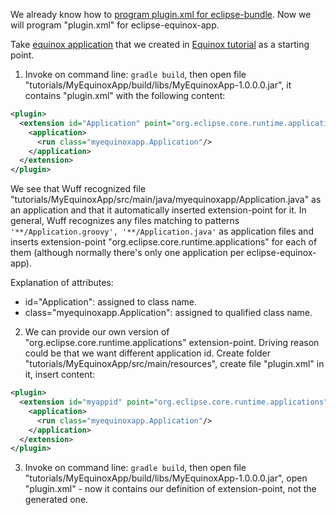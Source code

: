 We already know how to [program plugin.xml for eclipse-bundle](plugin.xml-for-eclipse-bundle). Now we will program "plugin.xml" for eclipse-equinox-app.

Take [equinox application](../tree/master/tutorialExamples/EquinoxApp-1) that we created in [Equinox tutorial](Create-first-Equinox-app) as a starting point.

1. Invoke on command line: `gradle build`, then open file "tutorials/MyEquinoxApp/build/libs/MyEquinoxApp-1.0.0.0.jar", it contains "plugin.xml" with the following content:

  ```xml
  <plugin>
    <extension id="Application" point="org.eclipse.core.runtime.applications">
      <application>
        <run class="myequinoxapp.Application"/>
      </application>
    </extension>
  </plugin>
  ```

  We see that Wuff recognized file "tutorials/MyEquinoxApp/src/main/java/myequinoxapp/Application.java" as an application and that it automatically inserted extension-point for it. In general, Wuff recognizes any files matching to patterns `'**/Application.groovy', '**/Application.java'` as application files and inserts extension-point "org.eclipse.core.runtime.applications" for each of them (although normally there's only one application per eclipse-equinox-app).

  Explanation of attributes:
  - id="Application": assigned to class name.
  - class="myequinoxapp.Application": assigned to qualified class name.

2. We can provide our own version of "org.eclipse.core.runtime.applications" extension-point. Driving reason could be that we want different application id. Create folder "tutorials/MyEquinoxApp/src/main/resources", create file "plugin.xml" in it, insert content:

  ```xml
  <plugin>
    <extension id="myappid" point="org.eclipse.core.runtime.applications">
      <application>
        <run class="myequinoxapp.Application"/>
      </application>
    </extension>
  </plugin>
  ```
3. Invoke on command line: `gradle build`, then open file "tutorials/MyEquinoxApp/build/libs/MyEquinoxApp-1.0.0.0.jar", open "plugin.xml" - now it contains our definition of extension-point, not the generated one.
